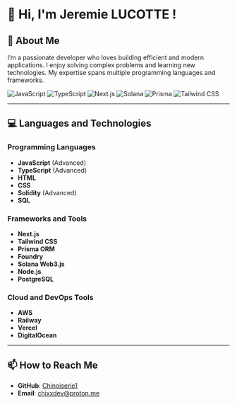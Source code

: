 # 👋 Hi, I'm Jeremie LUCOTTE !

## 🌟 About Me
I’m a passionate developer who loves building efficient and modern applications. I enjoy solving complex problems and learning new technologies. My expertise spans multiple programming languages and frameworks.

![JavaScript](https://img.shields.io/badge/Code-JavaScript-informational?style=flat&logo=javascript&color=F7DF1E)
![TypeScript](https://img.shields.io/badge/Code-TypeScript-3178C6)
![Next.js](https://img.shields.io/badge/Framework-Next.js-black)
![Solana](https://img.shields.io/badge/Blockchain-Solana-green)
![Prisma](https://img.shields.io/badge/ORM-Prisma-blueviolet)
![Tailwind CSS](https://img.shields.io/badge/Styling-Tailwind_CSS-38B2AC)

---

## 💻 Languages and Technologies

### Programming Languages
- **JavaScript** (Advanced)
- **TypeScript** (Advanced)
- **HTML**
- **CSS**
- **Solidity** (Advanced)
- **SQL**

### Frameworks and Tools
- **Next.js**
- **Tailwind CSS**
- **Prisma ORM**
- **Foundry**
- **Solana Web3.js**
- **Node.js**
- **PostgreSQL**

### Cloud and DevOps Tools
- **AWS**
- **Railway**
- **Vercel**
- **DigitalOcean**

---

## 📫 How to Reach Me
- **GitHub**: [Chinoiserie1](https://github.com/Chinoiserie1)
- **Email**: chixxdev@proton.me
